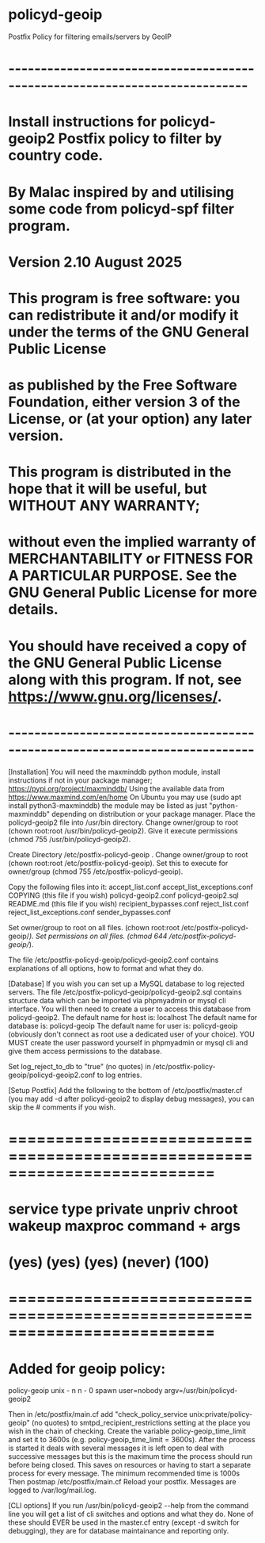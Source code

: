 # policyd-geoip
Postfix Policy for filtering emails/servers by GeoIP

# ---------------------------------------------------------------------------
# Install instructions for policyd-geoip2 Postfix policy to filter by country code.
# By Malac inspired by and utilising some code from policyd-spf filter program.
# Version 2.10 August 2025
# This program is free software: you can redistribute it and/or modify it under the terms of the GNU General Public License
# as published by the Free Software Foundation, either version 3 of the License, or (at your option) any later version.
# This program is distributed in the hope that it will be useful, but WITHOUT ANY WARRANTY;
# without even the implied warranty of MERCHANTABILITY or FITNESS FOR A PARTICULAR PURPOSE. See the GNU General Public License for more details.
# You should have received a copy of the GNU General Public License along with this program. If not, see <https://www.gnu.org/licenses/>.
# ----------------------------------------------------------------------------

[Installation]
You will need the maxminddb python module, install instructions if not in your package manager; https://pypi.org/project/maxminddb/
Using the available data from https://www.maxmind.com/en/home
On Ubuntu you may use (sudo apt install python3-maxminddb) the module may be listed as just "python-maxminddb" depending on distribution or your package manager.
Place the policyd-geoip2 file into /usr/bin directory.
Change owner/group to root (chown root:root /usr/bin/policyd-geoip2).
Give it execute permissions (chmod 755 /usr/bin/policyd-geoip2).

Create Directory /etc/postfix-policyd-geoip .
Change owner/group to root (chown root:root /etc/postfix-policyd-geoip).
Set this to execute for owner/group (chmod 755 /etc/postfix-policyd-geoip).

Copy the following files into it:
accept_list.conf
accept_list_exceptions.conf
COPYING (this file if you wish)
policyd-geoip2.conf
policyd-geoip2.sql
README.md (this file if you wish)
recipient_bypasses.conf
reject_list.conf
reject_list_exceptions.conf
sender_bypasses.conf

Set owner/group to root on all files. (chown root:root /etc/postfix-policyd-geoip/*).
Set permissions on all files. (chmod 644 /etc/postfix-policyd-geoip/*).

The file /etc/postfix-policyd-geoip/policyd-geoip2.conf contains explanations of all options, how to format and what they do.

[Database]
If you wish you can set up a MySQL database to log rejected servers.
The file /etc/postfix-policyd-geoip/policyd-geoip2.sql contains structure data which can be imported via phpmyadmin or mysql cli interface.
You will then need to create a user to access this database from policyd-geoip2.
The default name for host is: localhost
The default name for database is: policyd-geoip
The default name for user is: policyd-geoip (obviously don't connect as root use a dedicated user of your choice).
YOU MUST create the user password yourself in phpmyadmin or mysql cli and give them access permissions to the database.

Set log_reject_to_db to "true" (no quotes) in /etc/postfix-policy-geoip/policyd-geoip2.conf to log entries.

[Setup Postfix]
Add the following to the bottom of /etc/postfix/master.cf (you may add -d after policyd-geoip2 to display debug messages), you can skip the # comments if you wish.
# ==========================================================================
# service type  private unpriv  chroot  wakeup  maxproc command + args
#               (yes)   (yes)   (yes)   (never) (100)
# ==========================================================================
# Added for geoip policy:
policy-geoip unix    -       n       n       -       0     spawn
        user=nobody argv=/usr/bin/policyd-geoip2


Then in /etc/postfix/main.cf add "check_policy_service unix:private/policy-geoip" (no quotes) to smtpd_recipient_restrictions setting at the place you wish in the chain of checking.
Create the variable policy-geoip_time_limit and set it to 3600s (e.g. policy-geoip_time_limit = 3600s).
After the process is started it deals with several messages it is left open to deal with successive messages but this is the maximum time the process should run before being closed.
This saves on resources or having to start a separate process for every message. The minimum recommended time is 1000s
Then postmap /etc/postfix/main.cf
Reload your postfix.
Messages are logged to /var/log/mail.log.

[CLI options]
If you run /usr/bin/policyd-geoip2 --help from the command line you will get a list of cli switches and options and what they do.
None of these should EVER be used in the master.cf entry (except -d switch for debugging), they are for database maintainance and reporting only.
